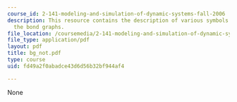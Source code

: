 ```yaml
---
course_id: 2-141-modeling-and-simulation-of-dynamic-systems-fall-2006
description: This resource contains the description of various symbols related to
  the bond graphs.
file_location: /coursemedia/2-141-modeling-and-simulation-of-dynamic-systems-fall-2006/fd49a2f0abadce43d6d56b32bf944af4_bg_not.pdf
file_type: application/pdf
layout: pdf
title: bg_not.pdf
type: course
uid: fd49a2f0abadce43d6d56b32bf944af4

---
```

None